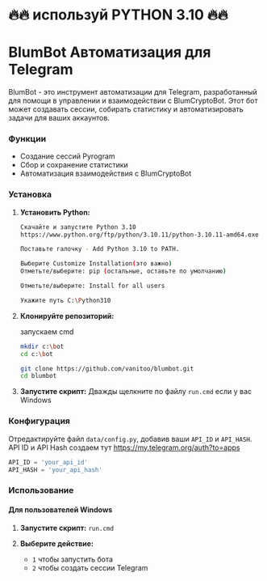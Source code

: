 
# 🔥🔥 используй PYTHON 3.10 🔥🔥


# BlumBot Автоматизация для Telegram

BlumBot - это инструмент автоматизации для Telegram, разработанный для помощи в управлении и взаимодействии с BlumCryptoBot. Этот бот может создавать сессии, собирать статистику и автоматизировать задачи для ваших аккаунтов.

### Функции
- Создание сессий Pyrogram
- Сбор и сохранение статистики
- Автоматизация взаимодействия с BlumCryptoBot

### Установка

1. **Установить Python:**
    ```bash
    Скачайте и запустите Python 3.10
    https://www.python.org/ftp/python/3.10.11/python-3.10.11-amd64.exe

    Поставьте галочку - Add Python 3.10 to PATH.

    Выберите Customize Installation(это важно)
    Отметьте/выберите: pip (остальные, оставьте по умолчанию)

    Отметьте/выберите: Install for all users

    Укажите путь C:\Python310

    ```


2. **Клонируйте репозиторий:**

   запускаем cmd
    ```bash
    mkdir c:\bot
    cd c:\bot
    
    git clone https://github.com/vanitoo/blumbot.git
    cd blumbot

    
    ```

4. **Запустите скрипт:**
    Дважды щелкните по файлу `run.cmd` если у вас Windows

### Конфигурация

Отредактируйте файл `data/config.py`, добавив ваши `API_ID` и `API_HASH`.
API ID и API Hash создаем тут https://my.telegram.org/auth?to=apps

```python
API_ID = 'your_api_id'
API_HASH = 'your_api_hash'
```

### Использование

#### Для пользователей Windows

1. **Запустите скрипт:**
    ```run.cmd```

2. **Выберите действие:**
    - `1` чтобы запустить бота
    - `2` чтобы создать сессии Telegram




